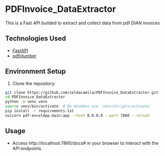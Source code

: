 # PDFInvoice_DataExtractor
This is a Fast API builded to extract and collect data from pdf DIAN invoices

## Technologies Used

- [FastAPI](https://fastapi.tiangolo.com/)
- [pdfplumber](https://github.com/jsvine/pdfplumber)

## Environment Setup

1. Clone the repository:

```bash
git clone https://github.com/zeldacamila/PDFInvoice_DataExtractor.git
cd PDFInvoice_DataExtractor
python -m venv venv
source venv/bin/activate  # On Windows use `venv\Scripts\activate`
pip install -r requirements.txt
uvicorn pdf-excelApp.main:app --host 0.0.0.0 --port 7860 --reload
```

## Usage
- Access http://localhost:7860/docs# in your browser to interact with the API endpoints.
